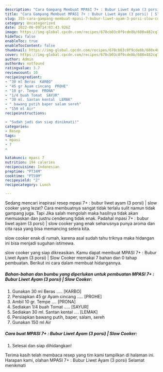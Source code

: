 ```yaml
---
description: "Cara Gampang Membuat MPASI 7+ : Bubur Liwet Ayam (3 porsi) | Slow Cooker Anti Gagal"
title: "Cara Gampang Membuat MPASI 7+ : Bubur Liwet Ayam (3 porsi) | Slow Cooker Anti Gagal"
slug: 355-cara-gampang-membuat-mpasi-7-bubur-liwet-ayam-3-porsi-slow-cooker-anti-gagal
category: Uncategorized
date: 2022-06-09T14:03:43.926Z
image: https://img-global.cpcdn.com/recipes/670cb03c0f9cde8b/680x482cq70/mpasi-7-bubur-liwet-ayam-3-porsi-slow-cooker-foto-resep-utama.jpg
hideToc: false
enableToc: true
enableTocContent: false
thumbnail: https://img-global.cpcdn.com/recipes/670cb03c0f9cde8b/680x482cq70/mpasi-7-bubur-liwet-ayam-3-porsi-slow-cooker-foto-resep-utama.jpg
cover: https://img-global.cpcdn.com/recipes/670cb03c0f9cde8b/680x482cq70/mpasi-7-bubur-liwet-ayam-3-porsi-slow-cooker-foto-resep-utama.jpg
author: Admin
authorAv: notfound
ratingvalue: 3.7
reviewcount: 10
recipeingredient:
- "30 ml Beras  KARBO"
- "45 gr Ayam cincang  PROHE"
- "10 gr. Tempe  PRONA"
- "1/4 buah Tomat  SAYUR"
- "30 ml. Santan kental  LEMAK"
- " bawang putih baper salam sereh"
- "150 ml Air"
recipeinstructions:

- "Sudah jadi dan siap dinikmati!"
categories:
- Resep
tags:
- mpasi
- 7
- 

katakunci: mpasi 7  
nutrition: 194 calories
recipecuisine: Indonesian
preptime: "PT34M"
cooktime: "PT59M"
recipeyield: "2"
recipecategory: Lunch

---
```



Sedang mencari inspirasi resep mpasi 7+ : bubur liwet ayam (3 porsi) | slow cooker yang lezat? Cara membuatnya sangat tidak terlalu sulit namun tidak gampang juga. Tapi Jika salah mengolah maka hasilnya tidak akan memuaskan dan justru cenderung tidak enak. Padahal mpasi 7+ : bubur liwet ayam (3 porsi) | slow cooker yang enak seharusnya punya aroma dan cita rasa yang bisa memancing selera kita.

 slow cooker enak di rumah, karena asal sudah tahu triknya maka hidangan ini bisa menjadi suguhan istimewa.


 slow cooker yang siap dikreasikan. Kamu dapat membuat MPASI 7+ : Bubur Liwet Ayam (3 porsi) | Slow Cooker memakai 7 bahan dan 0 tahap pembuatan. Berikut ini cara dalam membuat hidangannya.

<!--inarticleads1-->

##### Bahan-bahan dan bumbu yang diperlukan untuk pembuatan MPASI 7+ : Bubur Liwet Ayam (3 porsi) | Slow Cooker:

1. Gunakan 30 ml Beras ..... [KARBO]
1. Persiapkan 45 gr Ayam cincang ..... [PROHE]
1. Ambil 10 gr. Tempe .... [PRONA]
1. Sediakan 1/4 buah Tomat ..... [SAYUR]
1. Sediakan 30 ml. Santan kental .... [LEMAK]
1. Persiapkan  bawang putih, baper, salam, sereh
1. Gunakan 150 ml Air




<!--inarticleads2-->

##### Cara buat MPASI 7+ : Bubur Liwet Ayam (3 porsi) | Slow Cooker:


1. Selesai dan siap dihidangkan!



Terima kasih telah membaca resep yang tim kami tampilkan di halaman ini. Harapan kami, olahan MPASI 7+ : Bubur Liwet Ayam (3 porsi)  Selamat menikmati
